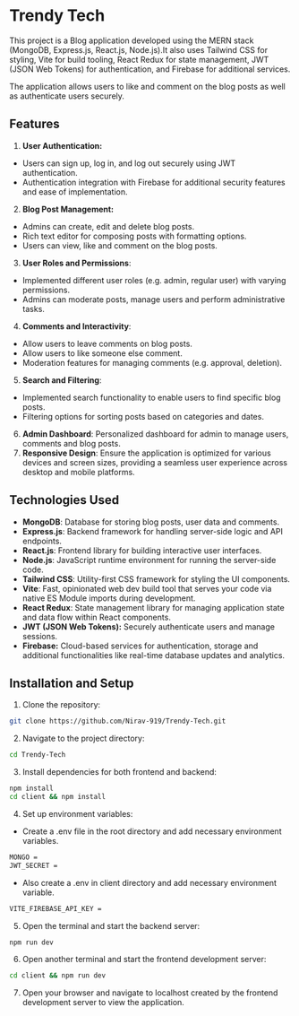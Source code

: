 # Trendy Tech

This project is a Blog application developed using the MERN stack (MongoDB, Express.js, React.js, Node.js).It also uses Tailwind CSS for styling, Vite for build tooling, React Redux for state management, JWT (JSON Web Tokens) for authentication, and Firebase for additional services. 

The application allows users to like and comment on the blog posts as well as authenticate users securely.

## Features

1. **User Authentication:** 
- Users can sign up, log in, and log out securely using JWT authentication.
- Authentication integration with Firebase for additional security features and ease of implementation.
2. **Blog Post Management:** 
- Admins can create, edit and delete blog posts.
- Rich text editor for composing posts with formatting options.
- Users can view, like and comment on the blog posts.
3. **User Roles and Permissions**: 
- Implemented different user roles (e.g. admin, regular user) with varying permissions.
- Admins can moderate posts, manage users and perform administrative tasks.
4. **Comments and Interactivity**: 
- Allow users to leave comments on blog posts.
- Allow users to like someone else comment.
- Moderation features for managing comments (e.g. approval, deletion).
5. **Search and Filtering**: 
- Implemented search functionality to enable users to find specific blog posts.
- Filtering options for sorting posts based on categories and dates.
6. **Admin Dashboard**: Personalized dashboard for admin to manage users, comments and blog posts.
7. **Responsive Design**: Ensure the application is optimized for various devices and screen sizes, providing a seamless user experience across desktop and mobile platforms.

## Technologies Used

- **MongoDB**: Database for storing blog posts, user data and comments.
- **Express.js**: Backend framework for handling server-side logic and API endpoints.
- **React.js**: Frontend library for building interactive user interfaces.
- **Node.js**: JavaScript runtime environment for running the server-side code.
- **Tailwind CSS**: Utility-first CSS framework for styling the UI components.
- **Vite**: Fast, opinionated web dev build tool that serves your code via native ES Module imports during development.
- **React Redux**: State management library for managing application state and data flow within React components.
- **JWT (JSON Web Tokens):** Securely authenticate users and manage sessions.
- **Firebase:** Cloud-based services for authentication, storage and additional functionalities like real-time database updates and analytics.

## Installation and Setup

1. Clone the repository:

```bash
git clone https://github.com/Nirav-919/Trendy-Tech.git
```

2. Navigate to the project directory:

```bash
cd Trendy-Tech
```

3. Install dependencies for both frontend and backend:

```bash
npm install
cd client && npm install
```

4. Set up environment variables:

- Create a .env file in the root directory and add necessary environment variables.

```bash
MONGO = 
JWT_SECRET = 
```
- Also create a .env in client directory and add necessary environment variable.

```bash
VITE_FIREBASE_API_KEY = 
```

5. Open the terminal and start the backend server:

```bash
npm run dev
```

6. Open another terminal and start the frontend development server:

```bash
cd client && npm run dev
```

7. Open your browser and navigate to localhost created by the frontend development server to view the application.